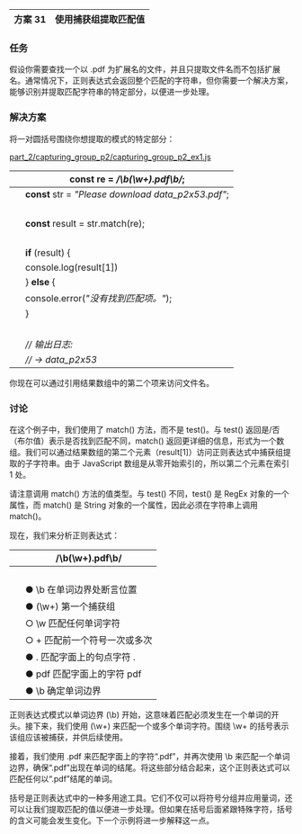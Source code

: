 | 方案 31 | 使用捕获组提取匹配值 |
| --- | --- |

### 任务

假设你需要查找一个以 .pdf 为扩展名的文件，并且只提取文件名而不包括扩展名。通常情况下，正则表达式会返回整个匹配的字符串，但你需要一个解决方案，能够识别并提取匹配字符串的特定部分，以便进一步处理。

### 解决方案

将一对圆括号围绕你想提取的模式的特定部分：

[part_2/capturing_group_p2/capturing_group_p2_ex1.js](http://media.pragprog.com/titles/fkjavascript/code/part_2/capturing_group_p2/capturing_group_p2_ex1.js)

|   | **const** re = */**\b(\w**+**)\.**pdf**\b**/*; |
| --- | --- |
|   | **const** str = *"Please download data_p2x53.pdf"*; |
|   |  |
|   | **const** result = str.match(re); |
|   |  |
|   | **if** (result) { |
|   | console.log(result[1]) |
|   | } **else** { |
|   | console.error(*"没有找到匹配项。"*); |
|   | } |
|   |  |
|   | *// 输出日志:* |
|   | *// → data_p2x53* |

你现在可以通过引用结果数组中的第二个项来访问文件名。

### 讨论

在这个例子中，我们使用了 match() 方法，而不是 test()。与 test() 返回是/否（布尔值）表示是否找到匹配不同，match() 返回更详细的信息，形式为一个数组。我们可以通过结果数组的第二个元素（result[1]）访问正则表达式中捕获组提取的子字符串。由于 JavaScript 数组是从零开始索引的，所以第二个元素在索引 1 处。

请注意调用 match() 方法的值类型。与 test() 不同，test() 是 RegEx 对象的一个属性，而 match() 是 String 对象的一个属性，因此必须在字符串上调用 match()。

现在，我们来分析正则表达式：

|   | /\b(\w+)\.pdf\b/ |
| --- | --- |
|   |  |
|   | ● \b 在单词边界处断言位置 |
|   | ● (\w+) 第一个捕获组 |
|   | ○ \w 匹配任何单词字符 |
|   | ○ + 匹配前一个符号一次或多次 |
|   | ● \. 匹配字面上的句点字符 . |
|   | ● pdf 匹配字面上的字符 pdf |
|   | ● \b 确定单词边界 |

正则表达式模式以单词边界 (\b) 开始，这意味着匹配必须发生在一个单词的开头。接下来，我们使用 (\w+) 来匹配一个或多个单词字符。围绕 \w+ 的括号表示该组应该被捕获，并供后续使用。

接着，我们使用 .pdf 来匹配字面上的字符“.pdf”，并再次使用 \b 来匹配一个单词边界，确保“.pdf”出现在单词的结尾。将这些部分结合起来，这个正则表达式可以匹配任何以“.pdf”结尾的单词。

括号是正则表达式中的一种多用途工具。它们不仅可以将符号分组并应用量词，还可以让我们提取匹配的值以便进一步处理。但如果在括号后面紧跟特殊字符，括号的含义可能会发生变化。下一个示例将进一步解释这一点。

